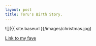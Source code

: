 ```yaml
---
layout: post
title: Toru's Birth Story.
---
```


![]({{ site.baseurl }}/images/christmas.jpg)

[Link to my fave](http://www.triathlonscotland.org/events/)
